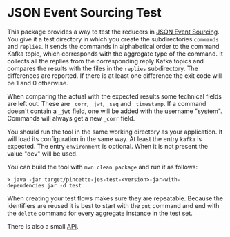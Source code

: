 # JSON Event Sourcing Test

This package provides a way to test the reducers in [JSON Event Sourcing](https://github.com/json-event-sourcing/pincette-jes.git). You give it a test directory in which you create the subdirectories ```commands``` and ```replies```. It sends the commands in alphabetical order to the command Kafka topic, which corresponds with the aggregate type of the command. It collects all the replies from the corresponding reply Kafka topics and compares the results with the files in the ```replies``` subdirectory. The differences are reported. If there is at least one difference the exit code will be 1 and 0 otherwise.

When comparing the actual with the expected results some technical fields are left out. These are ```_corr```, ```_jwt```, ```_seq``` and ```_timestamp```. If a command doesn't contain a ```_jwt``` field, one will be added with the username "system". Commands will always get a new ```_corr``` field.

You should run the tool in the same working directory as your application. It will load its configuration in the same way. At least the entry ```kafka``` is expected. The entry ```environment``` is optional. When it is not present the value "dev" will be used.

You can build the tool with ```mvn clean package``` and run it as follows:

```
> java -jar target/pincette-jes-test-<version>-jar-with-dependencies.jar -d test
```

When creating your test flows makes sure they are repeatable. Because the identifiers are reused it is best to start with the ```put``` command and end with the ```delete``` command for every aggregate instance in the test set.

There is also a small [API](https://www.javadoc.io/doc/net.pincette/pincette-jes-test/latest/index.html).